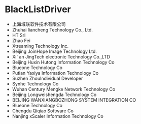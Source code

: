 # BlackListDriver
- 上海域联软件技术有限公司
- Zhuhai liancheng Technology Co., Ltd.
- HT Srl
- Zhao Fei
- Xtreaming Technology Inc.
- Beijing JoinHope Image Technology Ltd.
- Xi' an JingTech electronic Technology Co.,LTD
- Beijing Huxin Hutong Information Technology Co
- Blueone Technology Co
- Putian Yaxiya Information Technology Co
- Suzhen ZhouIndividual Developer
- Synhe Technology  Co
- Wuhan Century Mengke Network Technology Co
- Beijing Longweishengda Technology Co
- BEIJING WANXIANGBOZHONG SYSTEM INTEGRATION CO
- Blueone Technology Co
- Chengdu Qiqiao Software Co
- Nanjing xScaler Information Technology Co
